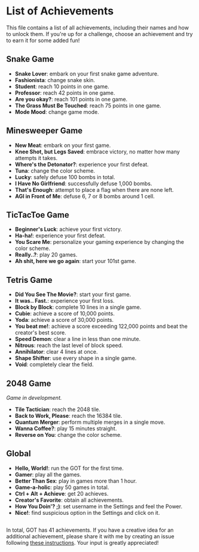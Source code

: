 # List of Achievements

This file contains a list of all achievements, including their names and how to unlock them.
If you're up for a challenge, choose an achievement and try to earn it for some added fun!


## Snake Game

- **Snake Lover**: embark on your first snake game adventure.
- **Fashionista**: change snake skin.
- **Student**: reach 10 points in one game.
- **Professor**: reach 42 points in one game.
- **Are you okay?**: reach 101 points in one game.
- **The Grass Must Be Touched**: reach 75 points in one game.
- **Mode Mood**: change game mode.


## Minesweeper Game

- **New Meat**: embark on your first game.
- **Knee Shot, but Legs Saved**: embrace victory, no matter how many attempts it takes.
- **Where's the Detonator?**: experience your first defeat.
- **Tuna**: change the color scheme.
- **Lucky**: safely defuse 100 bombs in total.
- **I Have No Girlfriend**: successfully defuse 1,000 bombs.
- **That's Enough**: attempt to place a flag when there are none left.
- **AGI in Front of Me**: defuse 6, 7 or 8 bombs around 1 cell.


## TicTacToe Game

- **Beginner's Luck**: achieve your first victory.
- **Ha-ha!**: experience your first defeat.
- **You Scare Me**: personalize your gaming experience by changing the color scheme.
- **Really..?**: play 20 games.
- **Ah shit, here we go again**: start your 101st game.


## Tetris Game

- **Did You See The Movie?**: start your first game.
- **It was.. Fast.**: experience your first loss.
- **Block by Block**: complete 10 lines in a single game.
- **Cubie**: achieve a score of 10,000 points.
- **Yoda**: achieve a score of 30,000 points.
- **You beat me!**: achieve a score exceeding 122,000 points and beat the creator's best score.
- **Speed Demon**: clear a line in less than one minute.
- **Nitrous**: reach the last level of block speed.
- **Annihilator**: clear 4 lines at once.
- **Shape Shifter**: use every shape in a single game.
- **Void**: completely clear the field.


## 2048 Game
*Game in development.*

- **Tile Tactician**: reach the 2048 tile.
- **Back to Work, Please**: reach the 16384 tile.
- **Quantum Merger**: perform multiple merges in a single move.
- **Wanna Coffee?**: play 15 minutes straight. 
- **Reverse on You**: change the color scheme.


## Global

- **Hello, World!**: run the GOT for the first time.
- **Gamer**: play all the games.
- **Better Than Sex**: play in games more than 1 hour.
- **Game-a-holic**: play 50 games in total.
- **Ctrl + Alt + Achieve**: get 20 achieves.
- **Creator's Favorite**: obtain all achievements.
- **How You Doin'? ;)**: set username in the Settings and feel the Power.
- **Nice!**: find suspicious option in the Settings and click on it.


##

In total, GOT has 41 achievements. 
If you have a creative idea for an additional achievement, please share it with me by creating an issue following 
[these instructions](https://github.com/zluuba/games-of-terminal/tree/main/docs/issue-reporting-guide.md).
Your input is greatly appreciated!
